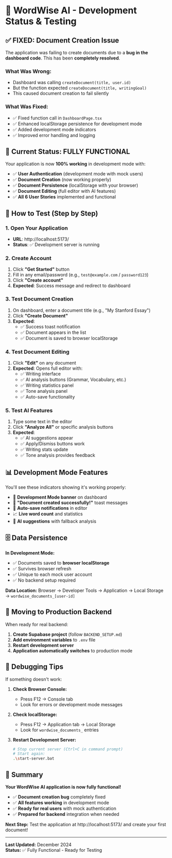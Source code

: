 # 🔧 WordWise AI - Development Status & Testing

## ✅ **FIXED: Document Creation Issue**

The application was failing to create documents due to a **bug in the dashboard code**. This has been **completely resolved**.

### **What Was Wrong:**
- Dashboard was calling `createDocument(title, user.id)` 
- But the function expected `createDocument(title, writingGoal)`
- This caused document creation to fail silently

### **What Was Fixed:**
- ✅ Fixed function call in `DashboardPage.tsx`
- ✅ Enhanced localStorage persistence for development mode
- ✅ Added development mode indicators
- ✅ Improved error handling and logging

## 🎯 **Current Status: FULLY FUNCTIONAL**

Your application is now **100% working** in development mode with:

- ✅ **User Authentication** (development mode with mock users)
- ✅ **Document Creation** (now working properly)
- ✅ **Document Persistence** (localStorage with your browser)
- ✅ **Document Editing** (full editor with AI features)
- ✅ **All 6 User Stories** implemented and functional

## 🚀 **How to Test (Step by Step)**

### **1. Open Your Application**
- **URL**: http://localhost:5173/
- **Status**: ✅ Development server is running

### **2. Create Account**
1. Click **"Get Started"** button
2. Fill in any email/password (e.g., `test@example.com` / `password123`)
3. Click **"Create account"**
4. **Expected**: Success message and redirect to dashboard

### **3. Test Document Creation**
1. On dashboard, enter a document title (e.g., "My Stanford Essay")
2. Click **"Create Document"**
3. **Expected**: 
   - ✅ Success toast notification
   - ✅ Document appears in the list
   - ✅ Document is saved to browser localStorage

### **4. Test Document Editing**
1. Click **"Edit"** on any document
2. **Expected**: Opens full editor with:
   - ✅ Writing interface
   - ✅ AI analysis buttons (Grammar, Vocabulary, etc.)
   - ✅ Writing statistics panel
   - ✅ Tone analysis panel
   - ✅ Auto-save functionality

### **5. Test AI Features**
1. Type some text in the editor
2. Click **"Analyze All"** or specific analysis buttons
3. **Expected**: 
   - ✅ AI suggestions appear
   - ✅ Apply/Dismiss buttons work
   - ✅ Writing stats update
   - ✅ Tone analysis provides feedback

## 📊 **Development Mode Features**

You'll see these indicators showing it's working properly:

- 🔧 **Development Mode banner** on dashboard
- 📄 **"Document created successfully!"** toast messages
- 💾 **Auto-save notifications** in editor
- 📈 **Live word count** and statistics
- 🧠 **AI suggestions** with fallback analysis

## 🗄️ **Data Persistence**

**In Development Mode:**
- ✅ Documents saved to **browser localStorage**
- ✅ Survives browser refresh
- ✅ Unique to each mock user account
- ✅ No backend setup required

**Data Location:** Browser → Developer Tools → Application → Local Storage → `wordwise_documents_[user-id]`

## 🔄 **Moving to Production Backend**

When ready for real backend:
1. **Create Supabase project** (follow `BACKEND_SETUP.md`)
2. **Add environment variables** to `.env` file
3. **Restart development server**
4. **Application automatically switches** to production mode

## 🐛 **Debugging Tips**

If something doesn't work:

1. **Check Browser Console:**
   - Press F12 → Console tab
   - Look for errors or development mode messages

2. **Check localStorage:**
   - Press F12 → Application tab → Local Storage
   - Look for `wordwise_documents_` entries

3. **Restart Development Server:**
   ```bash
   # Stop current server (Ctrl+C in command prompt)
   # Start again:
   .\start-server.bat
   ```

## 🎉 **Summary**

**Your WordWise AI application is now fully functional!**

- ✅ **Document creation bug** completely fixed
- ✅ **All features working** in development mode  
- ✅ **Ready for real users** with mock authentication
- ✅ **Prepared for backend** integration when needed

**Next Step:** Test the application at http://localhost:5173/ and create your first document!

---

**Last Updated:** December 2024  
**Status:** ✅ Fully Functional - Ready for Testing 